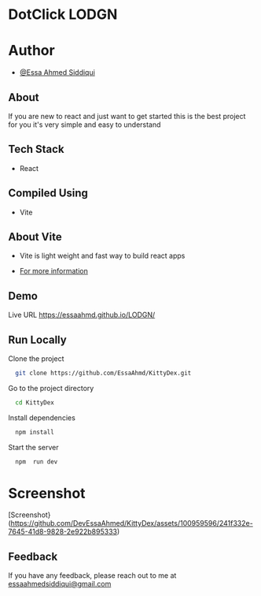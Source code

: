 # DotClick LODGN


# Author

- [@Essa Ahmed Siddiqui](https://github.com/DevEssaAhmed/)

## About
If you are new to react and just want to get started this is the best project for you it's very simple and easy to understand

## Tech Stack
- React

## Compiled Using
- Vite

## About Vite
- Vite is light weight and fast way to build react apps 

- [For more information](https://github.com/vitejs/vite)


## Demo

Live URL
https://essaahmd.github.io/LODGN/


## Run Locally

Clone the project

```bash
  git clone https://github.com/EssaAhmd/KittyDex.git
```

Go to the project directory

```bash
  cd KittyDex
```

Install dependencies

```bash
  npm install
```

Start the server

```bash
  npm  run dev
```


# Screenshot

[Screenshot}(https://github.com/DevEssaAhmed/KittyDex/assets/100959596/241f332e-7645-41d8-9828-2e922b895333)





## Feedback

If you have any feedback, please reach out to me at essaahmedsiddiqui@gmail.com
